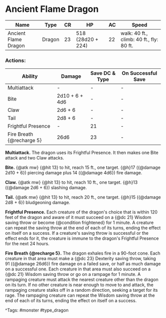 # Ancient Flame Dragon

| Name | Type | CR | HP | AC | Speed |
|------|------|----|----|----|-------|
| Ancient Flame Dragon | Dragon | 23 | 518 (28d20 + 224) | 22 | walk: 40 ft., climb: 40 ft., fly: 80 ft. |

### Actions:

| Ability | Damage | Save DC & Type | On Successful Save |
|---------|--------|----------------|--------------------|
| Multiattack | - | - | - |
| Bite | 2d10 + 6 + 4d6 | - | - |
| Claw | 2d6 + 6 | - | - |
| Tail | 2d8 + 6 | - | - |
| Frightful Presence | - | 21 | - |
| Fire Breath {@recharge 5} | 26d6 | 23 | - |


**Multiattack.** The dragon uses its Frightful Presence. It then makes one Bite attack and two Claw attacks.

**Bite.** {@atk mw} {@hit 13} to hit, reach 15 ft., one target. {@h}17 ({@damage 2d10 + 6}) piercing damage plus 14 ({@damage 4d6}) fire damage.

**Claw.** {@atk mw} {@hit 13} to hit, reach 10 ft., one target. {@h}13 ({@damage 2d6 + 6}) slashing damage.

**Tail.** {@atk mw} {@hit 13} to hit, reach 20 ft., one target. {@h}15 ({@damage 2d8 + 6}) bludgeoning damage.

**Frightful Presence.** Each creature of the dragon's choice that is within 120 feet of the dragon and aware of it must succeed on a {@dc 21} Wisdom saving throw or become {@condition frightened} for 1 minute. A creature can repeat the saving throw at the end of each of its turns, ending the effect on itself on a success. If a creature's saving throw is successful or the effect ends for it, the creature is immune to the dragon's Frightful Presence for the next 24 hours.

**Fire Breath {@recharge 5}.** The dragon exhales fire in a 90-foot cone. Each creature in that area must make a {@dc 23} Dexterity saving throw, taking 91 ({@damage 26d6}) fire damage on a failed save, or half as much damage on a successful one. Each creature in that area must also succeed on a {@dc 21} Wisdom saving throw or go on a rampage for 1 minute. A rampaging creature must attack the nearest creature other than the dragon on its turn. If no other creature is near enough to move to and attack, the rampaging creature stalks off in a random direction, seeking a target for its rage. The rampaging creature can repeat the Wisdom saving throw at the end of each of its turns, ending the effect on itself on a success.

^Tags: #monster #type_dragon
